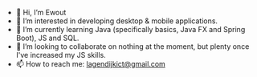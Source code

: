 - 👋 Hi, I’m Ewout
- 👀 I’m interested in developing desktop & mobile applications.
- 🌱 I’m currently learning Java (specifically basics, Java FX and Spring Boot), JS and SQL.
- 💞️ I’m looking to collaborate on nothing at the moment, but plenty once I've increased my JS skills.
- 📫 How to reach me: lagendijkict@gmail.com

<!---
Anton2020/Anton2020 is a ✨ special ✨ repository because its `README.md` (this file) appears on your GitHub profile.
You can click the Preview link to take a look at your changes.
--->
